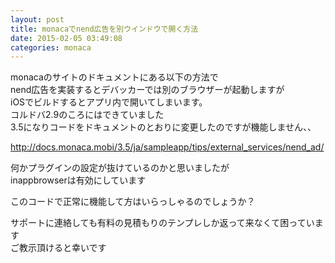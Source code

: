 ```yaml
---
layout: post
title: monacaでnend広告を別ウインドウで開く方法
date: 2015-02-05 03:49:08
categories: monaca
---
```

<p>monacaのサイトのドキュメントにある以下の方法で<br>
nend広告を実装するとデバッカーでは別のブラウザーが起動しますが<br>
iOSでビルドするとアプリ内で開いてしまいます。<br>
コルドバ2.9のころにはできていました<br>
3.5になりコードをドキュメントのとおりに変更したのですが機能しません、、</p>

<p><a href="http://docs.monaca.mobi/3.5/ja/sampleapp/tips/external_services/nend_ad/" rel="nofollow">http://docs.monaca.mobi/3.5/ja/sampleapp/tips/external_services/nend_ad/</a></p>

<p>何かプラグインの設定が抜けているのかと思いましたが<br>
inappbrowserは有効にしています</p>

<p>このコードで正常に機能して方はいらっしゃるのでしょうか？</p>

<p>サポートに連絡しても有料の見積もりのテンプレしか返って来なくて困っています<br>
ご教示頂けると幸いです</p>
